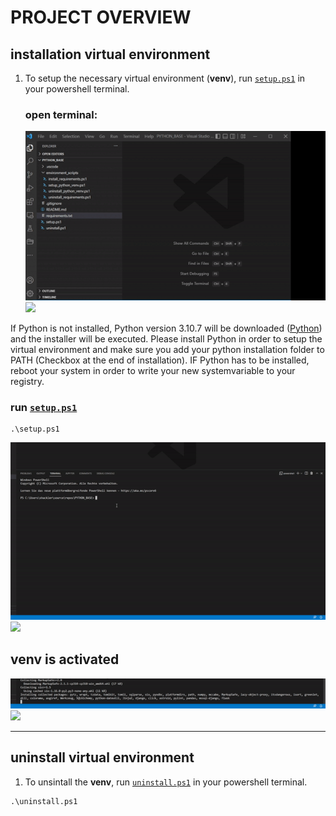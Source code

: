# PROJECT OVERVIEW

## installation virtual environment

1. To setup the necessary virtual environment (**venv**), run [`setup.ps1`](setup.ps1) in your powershell terminal.

    ### open terminal:

    ![](instructions\open_terminal.gif)
    ![](https://github.com/Shergotty/create_py_venv_public/tree/main/instructions/open_terminal.gif)

If Python is not installed, Python version 3.10.7 will be downloaded ([Python](https://www.python.org/downloads/)) and the installer will be executed. Please install Python in order to setup the virtual environment and make sure you add your python installation folder to PATH (Checkbox at the end of installation). IF Python has to be installed, reboot your system in order to write your new systemvariable to your registry.

### run [`setup.ps1`](setup.ps1) 

```{ps}
.\setup.ps1
```

![](instructions\install_requirements.gif)
![](https://github.com/Shergotty/create_py_venv_public/tree/main/instructions/install_requirements.gif)
    
## venv is activated

![](instructions\ready.gif)
![](https://github.com/Shergotty/create_py_venv_public/tree/main/instructions/ready.gif)

---
## uninstall virtual environment

1. To unsintall the **venv**, run [`uninstall.ps1`](uninstall.ps1) in your powershell terminal.

```{ps}
.\uninstall.ps1
```